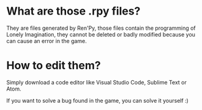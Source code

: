 # What are those .rpy files?

They are files generated by Ren'Py, those files contain the programming of Lonely Imagination, they cannot be deleted or badly modified because you can cause an error in the game.

# How to edit them?

Simply download a code editor like Visual Studio Code, Sublime Text or Atom.

If you want to solve a bug found in the game, you can solve it yourself :)
